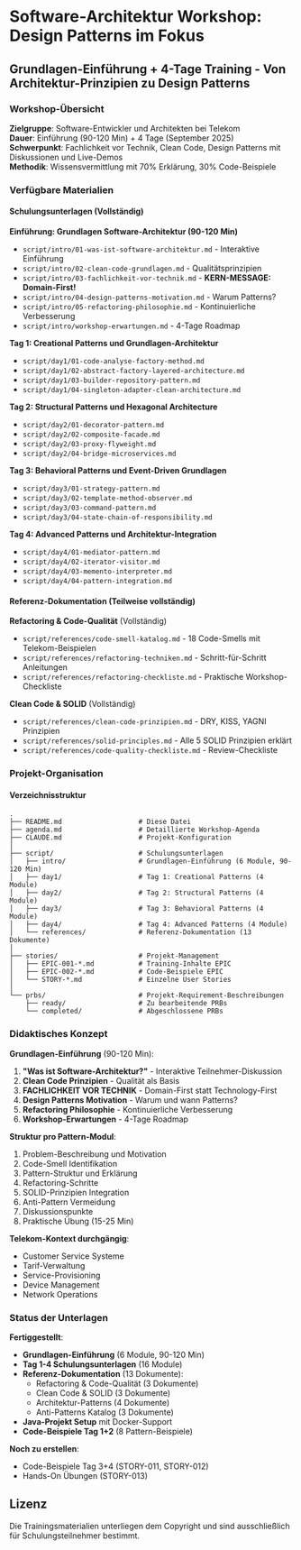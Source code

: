 # Software-Architektur Workshop: Design Patterns im Fokus

## Grundlagen-Einführung + 4-Tage Training - Von Architektur-Prinzipien zu Design Patterns

### Workshop-Übersicht

**Zielgruppe**: Software-Entwickler und Architekten bei Telekom  
**Dauer**: Einführung (90-120 Min) + 4 Tage (September 2025)  
**Schwerpunkt**: Fachlichkeit vor Technik, Clean Code, Design Patterns mit Diskussionen und Live-Demos  
**Methodik**: Wissensvermittlung mit 70% Erklärung, 30% Code-Beispiele

### Verfügbare Materialien

#### Schulungsunterlagen (Vollständig)

**Einführung: Grundlagen Software-Architektur (90-120 Min)**
- `script/intro/01-was-ist-software-architektur.md` - Interaktive Einführung
- `script/intro/02-clean-code-grundlagen.md` - Qualitätsprinzipien
- `script/intro/03-fachlichkeit-vor-technik.md` - **KERN-MESSAGE: Domain-First!**
- `script/intro/04-design-patterns-motivation.md` - Warum Patterns?
- `script/intro/05-refactoring-philosophie.md` - Kontinuierliche Verbesserung
- `script/intro/workshop-erwartungen.md` - 4-Tage Roadmap

**Tag 1: Creational Patterns und Grundlagen-Architektur**
- `script/day1/01-code-analyse-factory-method.md`
- `script/day1/02-abstract-factory-layered-architecture.md`
- `script/day1/03-builder-repository-pattern.md`
- `script/day1/04-singleton-adapter-clean-architecture.md`

**Tag 2: Structural Patterns und Hexagonal Architecture**
- `script/day2/01-decorator-pattern.md`
- `script/day2/02-composite-facade.md`
- `script/day2/03-proxy-flyweight.md`
- `script/day2/04-bridge-microservices.md`

**Tag 3: Behavioral Patterns und Event-Driven Grundlagen**
- `script/day3/01-strategy-pattern.md`
- `script/day3/02-template-method-observer.md`
- `script/day3/03-command-pattern.md`
- `script/day3/04-state-chain-of-responsibility.md`

**Tag 4: Advanced Patterns und Architektur-Integration**
- `script/day4/01-mediator-pattern.md`
- `script/day4/02-iterator-visitor.md`
- `script/day4/03-memento-interpreter.md`
- `script/day4/04-pattern-integration.md`

#### Referenz-Dokumentation (Teilweise vollständig)

**Refactoring & Code-Qualität** (Vollständig)
- `script/references/code-smell-katalog.md` - 18 Code-Smells mit Telekom-Beispielen
- `script/references/refactoring-techniken.md` - Schritt-für-Schritt Anleitungen
- `script/references/refactoring-checkliste.md` - Praktische Workshop-Checkliste

**Clean Code & SOLID** (Vollständig)
- `script/references/clean-code-prinzipien.md` - DRY, KISS, YAGNI Prinzipien
- `script/references/solid-principles.md` - Alle 5 SOLID Prinzipien erklärt
- `script/references/code-quality-checkliste.md` - Review-Checkliste

### Projekt-Organisation

#### Verzeichnisstruktur

```
.
├── README.md                   # Diese Datei
├── agenda.md                   # Detaillierte Workshop-Agenda
├── CLAUDE.md                   # Projekt-Konfiguration
│
├── script/                     # Schulungsunterlagen
│   ├── intro/                  # Grundlagen-Einführung (6 Module, 90-120 Min)
│   ├── day1/                   # Tag 1: Creational Patterns (4 Module)
│   ├── day2/                   # Tag 2: Structural Patterns (4 Module)
│   ├── day3/                   # Tag 3: Behavioral Patterns (4 Module)
│   ├── day4/                   # Tag 4: Advanced Patterns (4 Module)
│   └── references/             # Referenz-Dokumentation (13 Dokumente)
│
├── stories/                    # Projekt-Management
│   ├── EPIC-001-*.md           # Training-Inhalte EPIC
│   ├── EPIC-002-*.md           # Code-Beispiele EPIC
│   └── STORY-*.md              # Einzelne User Stories
│
└── prbs/                       # Projekt-Requirement-Beschreibungen
    ├── ready/                  # Zu bearbeitende PRBs
    └── completed/              # Abgeschlossene PRBs
```

### Didaktisches Konzept

**Grundlagen-Einführung** (90-120 Min):
1. **"Was ist Software-Architektur?"** - Interaktive Teilnehmer-Diskussion
2. **Clean Code Prinzipien** - Qualität als Basis
3. **FACHLICHKEIT VOR TECHNIK** - Domain-First statt Technology-First  
4. **Design Patterns Motivation** - Warum und wann Patterns?
5. **Refactoring Philosophie** - Kontinuierliche Verbesserung
6. **Workshop-Erwartungen** - 4-Tage Roadmap

**Struktur pro Pattern-Modul**:
1. Problem-Beschreibung und Motivation
2. Code-Smell Identifikation
3. Pattern-Struktur und Erklärung
4. Refactoring-Schritte
5. SOLID-Prinzipien Integration
6. Anti-Pattern Vermeidung
7. Diskussionspunkte
8. Praktische Übung (15-25 Min)

**Telekom-Kontext durchgängig**:
- Customer Service Systeme
- Tarif-Verwaltung
- Service-Provisioning
- Device Management
- Network Operations

### Status der Unterlagen

**Fertiggestellt**:
- **Grundlagen-Einführung** (6 Module, 90-120 Min)
- **Tag 1-4 Schulungsunterlagen** (16 Module)
- **Referenz-Dokumentation** (13 Dokumente):
  - Refactoring & Code-Qualität (3 Dokumente)
  - Clean Code & SOLID (3 Dokumente)
  - Architektur-Patterns (4 Dokumente)
  - Anti-Patterns Katalog (3 Dokumente)
- **Java-Projekt Setup** mit Docker-Support
- **Code-Beispiele Tag 1+2** (8 Pattern-Beispiele)

**Noch zu erstellen**:
- Code-Beispiele Tag 3+4 (STORY-011, STORY-012)
- Hands-On Übungen (STORY-013)

## Lizenz

Die Trainingsmaterialien unterliegen dem Copyright und sind ausschließlich für Schulungsteilnehmer bestimmt.